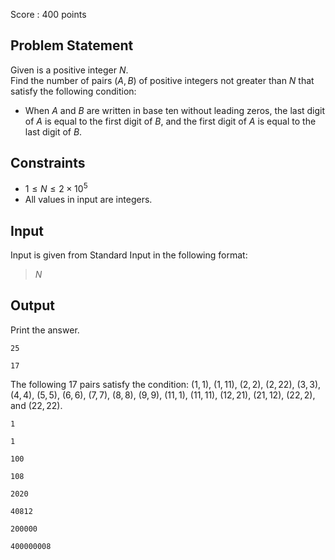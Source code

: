 Score : $400$ points

## Problem Statement

Given is a positive integer $N$.<br>
Find the number of pairs $(A, B)$ of positive integers not greater than $N$ that satisfy the following condition:

- When $A$ and $B$ are written in base ten without leading zeros, the last digit of $A$ is equal to the first digit of $B$, and the first digit of $A$ is equal to the last digit of $B$.

## Constraints

- $1 \leq N \leq 2 \times 10^5$
- All values in input are integers.

## Input

Input is given from Standard Input in the following format:

> $N$

## Output

Print the answer.

```input1
25
```

```output1
17
```

The following $17$ pairs satisfy the condition: $(1,1)$, $(1,11)$, $(2,2)$, $(2,22)$, $(3,3)$, $(4,4)$, $(5,5)$, $(6,6)$, $(7,7)$, $(8,8)$, $(9,9)$, $(11,1)$, $(11,11)$, $(12,21)$, $(21,12)$, $(22,2)$, and $(22,22)$.

```input2
1
```

```output2
1
```

```input3
100
```

```output3
108
```

```input4
2020
```

```output4
40812
```

```input5
200000
```

```output5
400000008
```
